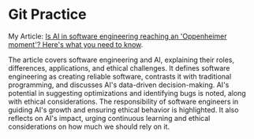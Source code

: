 # Git Practice
My Article: [Is AI in software engineering reaching an 'Oppenheimer moment'? Here's what you need to know](https://www.zdnet.com/article/is-ai-in-software-engineering-reaching-an-oppenheimer-moment-heres-what-you-need-to-know/).

The article covers software engineering and AI, explaining their roles, differences, applications, and ethical challenges. It defines software engineering as creating reliable software, contrasts it with traditional programming, and discusses AI's data-driven decision-making. AI's potential in suggesting optimizations and identifying bugs is noted, along with ethical considerations. The responsibility of software engineers in guiding AI's growth and ensuring ethical behavior is highlighted. It also reflects on AI's impact, urging continuous learning and ethical considerations on how much we should rely on it.
